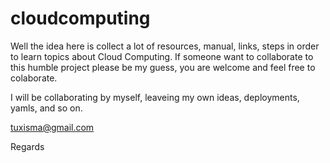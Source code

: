 # cloudcomputing

Well the idea here is collect a lot of resources, manual, links, steps in order to learn topics about Cloud Computing. 
If someone want to collaborate to this humble project please be my guess, you are welcome and feel free to colaborate.

I will be collaborating by myself, leaveing my own ideas, deployments, yamls, and so on. 


tuxisma@gmail.com

Regards




